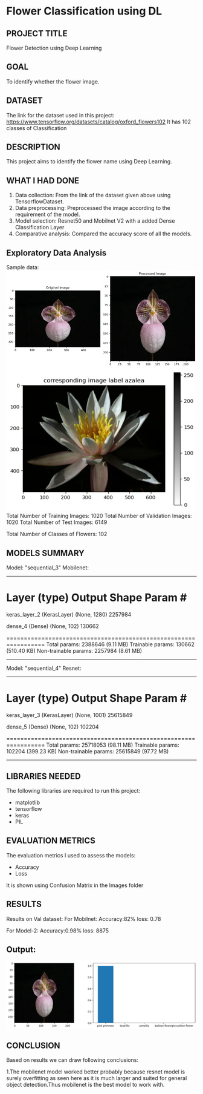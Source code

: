 # Flower Classification using DL 

## PROJECT TITLE

Flower Detection using Deep Learning 

## GOAL

To identify whether the flower image. 

## DATASET

The link for the dataset used in this project:  https://www.tensorflow.org/datasets/catalog/oxford_flowers102
It has 102 classes of Classification


## DESCRIPTION

This project aims to identify the flower name using Deep Learning.

## WHAT I HAD DONE

1. Data collection: From the link of the dataset given above using TensorflowDataset. 
2. Data preprocessing: Preprocessed the image according to the requirement of the model.
3. Model selection: Resnet50 and Mobilnet V2 with a added Dense Classification Layer
4. Comparative analysis: Compared the accuracy score of all the models.

## Exploratory Data Analysis

Sample data:<br>
![Sample Image](Images/preprocessing.png)
![Sample Image 2](Images/train_dataset.png)
Total Number of Training Images: 1020
Total Number of Validation Images: 1020
Total Number of Test Images: 6149 

Total Number of Classes of Flowers: 102


## MODELS SUMMARY

Model: "sequential_3" Mobilenet:
_________________________________________________________________
 Layer (type)                Output Shape              Param #   
=================================================================
 keras_layer_2 (KerasLayer)  (None, 1280)              2257984   
                                                                 
 dense_4 (Dense)             (None, 102)               130662    
                                                                 
=================================================================
Total params: 2388646 (9.11 MB)
Trainable params: 130662 (510.40 KB)
Non-trainable params: 2257984 (8.61 MB)
_________________________________________________________________

Model: "sequential_4" Resnet:
_________________________________________________________________
 Layer (type)                Output Shape              Param #   
=================================================================
 keras_layer_3 (KerasLayer)  (None, 1001)              25615849  
                                                                 
 dense_5 (Dense)             (None, 102)               102204    
                                                                 
=================================================================
Total params: 25718053 (98.11 MB)
Trainable params: 102204 (399.23 KB)
Non-trainable params: 25615849 (97.72 MB)
_________________________________________________________________
## LIBRARIES NEEDED

The following libraries are required to run this project:

- matplotlib
- tensorflow
- keras
- PIL

## EVALUATION METRICS

The evaluation metrics I used to assess the models:

- Accuracy 
- Loss

It is shown using Confusion Matrix in the Images folder

## RESULTS
Results on Val dataset:
For Mobilnet:
Accuracy:82%
loss: 0.78

For Model-2:
Accuracy:0.98%
loss: 8875

## Output:
![Output](Images/output.png)

## CONCLUSION
Based on results we can draw following conclusions:

1.The mobilenet model worked better probably because resnet model is surely overfitting as seen here as it is much larger and suited for general object detection.Thus mobilenet is the best model to work with.